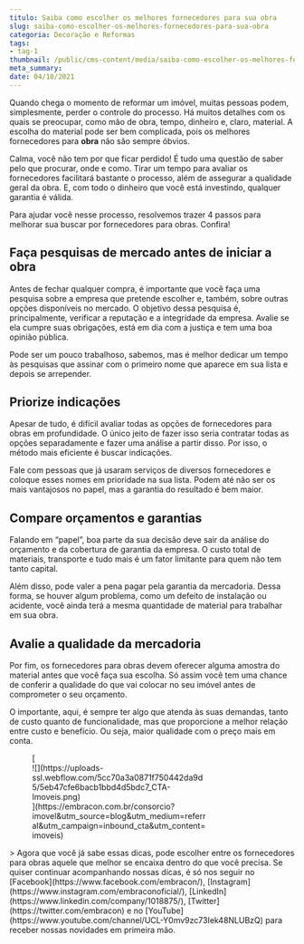 ```yaml
---
titulo: Saiba como escolher os melhores fornecedores para sua obra
slug: saiba-como-escolher-os-melhores-fornecedores-para-sua-obra
categoria: Decoração e Reformas
tags:
- tag-1
thumbnail: /public/cms-content/media/saiba-como-escolher-os-melhores-fornecedores-para-sua-obra.jpeg
meta_summary: 
date: 04/10/2021
---
```

Quando chega o momento de reformar um imóvel, muitas pessoas podem, simplesmente, perder o controle do processo. Há muitos detalhes com os quais se preocupar, como mão de obra, tempo, dinheiro e, claro, material. A escolha do material pode ser bem complicada, pois os melhores fornecedores para **obra** não são sempre óbvios.

Calma, você não tem por que ficar perdido! É tudo uma questão de saber pelo que procurar, onde e como. Tirar um tempo para avaliar os fornecedores facilitará bastante o processo, além de assegurar a qualidade geral da obra. E, com todo o dinheiro que você está investindo, qualquer garantia é válida.

Para ajudar você nesse processo, resolvemos trazer 4 passos para melhorar sua buscar por fornecedores para obras. Confira!

Faça pesquisas de mercado antes de iniciar a obra
-------------------------------------------------

Antes de fechar qualquer compra, é importante que você faça uma pesquisa sobre a empresa que pretende escolher e, também, sobre outras opções disponíveis no mercado. O objetivo dessa pesquisa é, principalmente, verificar a reputação e a integridade da empresa. Avalie se ela cumpre suas obrigações, está em dia com a justiça e tem uma boa opinião pública.

Pode ser um pouco trabalhoso, sabemos, mas é melhor dedicar um tempo às pesquisas que assinar com o primeiro nome que aparece em sua lista e depois se arrepender.

Priorize indicações
-------------------

Apesar de tudo, é difícil avaliar todas as opções de fornecedores para obras em profundidade. O único jeito de fazer isso seria contratar todas as opções separadamente e fazer uma análise a partir disso. Por isso, o método mais eficiente é buscar indicações.

Fale com pessoas que já usaram serviços de diversos fornecedores e coloque esses nomes em prioridade na sua lista. Podem até não ser os mais vantajosos no papel, mas a garantia do resultado é bem maior.

Compare orçamentos e garantias
------------------------------

Falando em “papel”, boa parte da sua decisão deve sair da análise do orçamento e da cobertura de garantia da empresa. O custo total de materiais, transporte e tudo mais é um fator limitante para quem não tem tanto capital.

Além disso, pode valer a pena pagar pela garantia da mercadoria. Dessa forma, se houver algum problema, como um defeito de instalação ou acidente, você ainda terá a mesma quantidade de material para trabalhar em sua obra.

Avalie a qualidade da mercadoria
--------------------------------

Por fim, os fornecedores para obras devem oferecer alguma amostra do material antes que você faça sua escolha. Só assim você tem uma chance de conferir a qualidade do que vai colocar no seu imóvel antes de comprometer o seu orçamento.

O importante, aqui, é sempre ter algo que atenda às suas demandas, tanto de custo quanto de funcionalidade, mas que proporcione a melhor relação entre custo e benefício. Ou seja, maior qualidade com o preço mais em conta.

<figure class="w-richtext-figure-type-image w-richtext-align-center" style="max-width:310px">[<div>![](https://uploads-ssl.webflow.com/5cc70a3a0871f750442da9d5/5eb47cfe6bacb1bbd4d5bdc7_CTA-Imoveis.png)</div>](https://embracon.com.br/consorcio?imovel&utm_source=blog&utm_medium=referral&utm_campaign=inbound_cta&utm_content=imoveis)</figure>> Agora que você já sabe essas dicas, pode escolher entre os fornecedores para obras aquele que melhor se encaixa dentro do que você precisa. Se quiser continuar acompanhando nossas dicas, é só nos seguir no [Facebook](https://www.facebook.com/embracon/), [Instagram](https://www.instagram.com/embraconoficial/), [LinkedIn](https://www.linkedin.com/company/1018875/), [Twitter](https://twitter.com/embracon) e no [YouTube](https://www.youtube.com/channel/UCL-Y0mv9zc73Iek48NLUBzQ) para receber nossas novidades em primeira mão.
